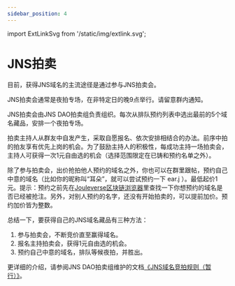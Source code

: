 ```yaml
---
sidebar_position: 4
---
```


import ExtLinkSvg from '/static/img/extlink.svg';

# JNS拍卖

目前，获得JNS域名的主流途径是通过参与JNS拍卖会。

JNS拍卖会通常是夜拍专场，在非特定日的晚9点举行。请留意群内通知。

JNS拍卖会由JNS DAO拍卖组负责组织。每次从排队预约列表中选出最前的5个域名藏品，安排一个夜拍专场。

拍卖主持人从群友中自发产生，采取自愿报名、依次安排相结合的办法。前序中拍的拍友享有优先上岗的机会。为了鼓励主持人的积极性，每成功主持一场拍卖会，主持人可获得一次1元自由选的机会（选择范围限定在已铸和预约名单之外）。

除了参与拍卖会，出价抢拍他人预约的域名之外，你也可以在群里跟帖，预约自己中意的域名（比如你的昵称叫“耳朵”，就可以尝试预约一下 ear.j ）。最低起价1元。提示：预约之前先在[Jouleverse区块链浏览器<ExtLinkSvg />](https://jscan.jnsdao.com/)里查找一下你想预约的域名是否已经被抢注。另外，对别人预约的名字，还没有开始拍卖的，可以提前加价。预约加价皆为整数。

总结一下，要获得自己的JNS域名藏品有三种方法：
1. 参与拍卖会，不断竞价直至赢得域名。
2. 报名主持拍卖会，获得1元自由选的机会。
3. 预约自己中意的域名，排队等候夜拍，并胜出。

更详细的介绍，请参阅JNS DAO拍卖组维护的文档[《JNS域名竞拍规则（暂行）》<ExtLinkSvg />](https://www.yuque.com/koant/pba3ib/tm7olavoxlr6qya5?)。
